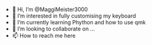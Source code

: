 - 👋 Hi, I’m @MaggiMeister3000
- 👀 I’m interested in fully customising my keyboard
- 🌱 I’m currently learning Phython and how to use qmk
- 💞️ I’m looking to collaborate on ...
- 📫 How to reach me here

<!---
MaggiMeister3000/MaggiMeister3000 is a ✨ special ✨ repository because its `README.md` (this file) appears on your GitHub profile.
You can click the Preview link to take a look at your changes.
--->
